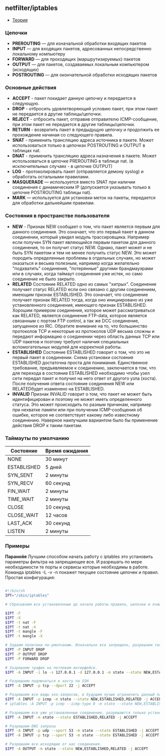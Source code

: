 ## netfilter/iptables

- [Теория](#Цепочки)

### Цепочки

- **PREROUTING** — для изначальной обработки входящих пакетов
- **INPUT** — для входящих пакетов, адресованных непосредственно локальному компьютеру
- **FORWARD** — для проходящих (маршрутизируемых) пакетов
- **OUTPUT** — для пакетов, создаваемых локальным компьютером (исходящих)
- **POSTROUTING** — для окончательной обработки исходящих пакетов

### Основные действия

- **ACCEPT** - пакет покидает данную цепочку и передается в следующую.
- **DROP** - отбросить удовлетворяющий условию пакет, при этом пакет не передается в другие таблицы/цепочки.
- **REJECT** - отбросить пакет, отправив отправителю ICMP-сообщение, при этом пакет не передается в другие таблицы/цепочки.
- **RETURN** - возвратить пакет в предыдущую цепочку и продолжить ее прохождение начиная со следующего правила.
- **SNAT** - применить трансляцию адреса источника в пакете. Может использоваться только в цепочках POSTROUTING и OUTPUT в таблицах nat.
- **DNAT** - применить трансляцию адреса назначения в пакете. Может использоваться в цепочке PREROUTING в таблице nat. (в исключительных случаях - в цепочке OUTPUT)
- **LOG** - протоколировать пакет (отправляется демону syslog) и обработать остальными правилами.
- **MASQUERADE** — используется вместо SNAT при наличии соединения с динамическим IP (допускается указывать только в цепочке POSTROUTING таблицы nat).
- **MARK** — используется для установки меток на пакеты, передается для обработки дальнейшим правилам.

### Состояния в пространстве пользователя

- **NEW** - Признак NEW сообщает о том, что пакет является первым для данного соединения. Это означает, что это первый пакет в данном соединении, который увидел модуль трассировщика. Например если получен SYN пакет являющийся первым пакетом для данного соединения, то он получит статус NEW. Однако, пакет может и не быть SYN пакетом и тем не менее получить статус NEW. Это может породить определенные проблемы в отдельных случаях, но может оказаться и весьма полезным, например когда желательно "подхватить" соединения, "потерянные" другими брандмауэрами или в случаях, когда таймаут соединения уже истек, но само соединение не было закрыто.
- **RELATED** Состояние RELATED одно из самых "хитрых". Соединение получает статус RELATED если оно связано с другим соединением, имеющим признак ESTABLISHED. Это означает, что соединение получает признак RELATED тогда, когда оно инициировано из уже установленного соединения, имеющего признак ESTABLISHED. Хорошим примером соединения, которое может рассматриваться как RELATED, является соединение FTP-data, которое является связанным с портом FTP control, а так же DCC соединение, запущенное из IRC. Обратите внимание на то, что большинство протоколов TCP и некоторые из протоколов UDP весьма сложны и передают информацию о соединении через область данных TCP или UDP пакетов и поэтому требуют наличия специальных вспомогательных модулей для корректной работы.
- **ESTABLISHED** Состояние ESTABLISHED говорит о том, что это не первый пакет в соединении. Схема установки состояния ESTABLISHED достаточна проста для понимания. Единственное требование, предъявляемое к соединению, заключается в том, что для перехода в состояние ESTABLISHED необходимо чтобы узел сети передал пакет и получил на него ответ от другого узла (хоста). После получения ответа состояние соединения NEW или RELATEDбудет изаменено на ESTABLISHED.
- **INVALID** Признак INVALID говорит о том, что пакет не может быть идентифицирован и поэтому не может иметь определенного статуса. Это может происходить по разным причинам, например при нехватке памяти или при получении ICMP-сообщения об ошибке, которое не соответствует какому либо известному соединению. Наверное наилучшим вариантом было бы применение действия DROP к таким пакетам.

### Таймауты по умолчанию

| Состояние | Время ожидания |
|-----------|----------------|
| NONE | 30 минут |
| ESTABLISHED | 5 дней |
| SYN_SENT | 2 минуты |
| SYN_RECV | 60 секунд |
| FIN_WAIT | 2 минуты |
| TIME_WAIT | 2 минуты |
| CLOSE	 | 10 секунд |
| CLOSE_WAIT | 12 часов |
| LAST_ACK | 30 секунд |
| LISTEN | 2 минуты |


### Примеры

**Паранойя** Лучшим способом начать работу с iptables это установить параметры фильтра на запрещающее все. И разрешать по мере необходимости те порты и сервисы которые необходимы в работе. Команда iptables -L -v -n покажет текущее состояние цепочек и правил.
Простая конфигурация:

```bash

#!/bin/sh
IPT="/sbin/iptables"

# Сбрасываем все установелнные до начала работы правила, цепочки и очищаем таблицу NAT

$IPT -F
$IPT -X
$IPT -t nat -F
$IPT -t nat -X
$IPT -t mangle -F
$IPT -t mangle -X

# Задаем политики по-умолчанию. Изначально все запрещено, разрешаем только то что необходимо. 
$IPT -P INPUT DROP
$IPT -P OUTPUT DROP
$IPT -P FORWARD DROP

# Зазрешаем трафик на петлевом интерфейсе.
$IPT -A INPUT -i lo -s 127.0.0.1 -d 127.0.0.1 -m state --state NEW,ESTABLISHED,RELATED -j ACCEPT

# Разрешаем подлючаться к хосту по SSH
$IPT -A INPUT -p tcp --dport 22 -j ACCEPT

# Разрешаем все виды эхо-запросов, в будущем лучше ограничить данный параметр только необходимыми пакетами.
$IPT -A INPUT -p icmp -m state --state NEW,ESTABLISHED,RELATED -j ACCEPT
# iptables -A INPUT -p icmp --icmp-type 8 -m state --state NEW,ESTABLISHED,RELATED -j ACCEPT

# Разрешаем все уже установленные соединения, разрешаются только установленные не новые.
$IPT -A INPUT -m state --state ESTABLISHED,RELATED -j ACCEPT

# Разрешаем DNS запросы
$IPT -A INPUT -p udp --sport 53 -m state --state ESTABLISHED -j ACCEPT
$IPT -A INPUT -p tcp --sport 53 -m state --state ESTABLISHED -j ACCEPT

# Разрешаем все исходящие от нас соединения.
$IPT -A OUTPUT -m state --state NEW,ESTABLISHED,RELATED -j ACCEPT

```
